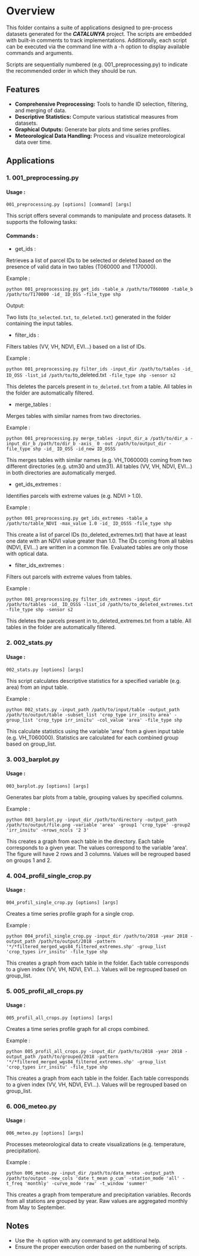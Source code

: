 # Overview

This folder contains a suite of applications designed to pre-process datasets generated for the **_CATALUNYA_** project. The scripts are embedded with built-in comments to track implementations. Additionally, each script can be executed via the command line with a -h option to display available commands and arguments. 

Scripts are sequentially numbered (e.g. 001_preprocessing.py) to indicate the recommended order in which they should be run.

## Features

- **Comprehensive Preprocessing:** Tools to handle ID selection, filtering, and merging of data.
- **Descriptive Statistics:** Compute various statistical measures from datasets.
- **Graphical Outputs:** Generate bar plots and time series profiles.
- **Meteorological Data Handling:** Process and visualize meteorological data over time.

## Applications

### 1. 001_preprocessing.py

#### Usage :

`001_preprocessing.py [options] [command] [args]`

This script offers several commands to manipulate and process datasets. It supports the following tasks:

#### Commands :

- get_ids : 

Retrieves a list of parcel IDs to be selected or deleted based on the presence of valid data in two tables (T060000 and T170000).

Example :

`python 001_preprocessing.py get_ids -table_a /path/to/T060000 -table_b /path/to/T170000 -id_ ID_OSS -file_type shp`

Output: 

Two lists (`to_selected.txt`, `to_deleted.txt`) generated in the folder containing the input tables.

- filter_ids :

Filters tables (VV, VH, NDVI, EVI...) based on a list of IDs.

Example :

`python 001_preprocessing.py filter_ids -input_dir /path/to/tables -id_ ID_OSS -list_id /path/to/`to_deleted.txt` -file_type shp -sensor s2`

This deletes the parcels present in `to_deleted.txt` from a table. All tables in the folder are automatically filtered.

- merge_tables :

Merges tables with similar names from two directories.

Example :

`python 001_preprocessing.py merge_tables -input_dir_a /path/to/dir_a -input_dir_b /path/to/dir_b -axis_ 0 -out /path/to/output_dir -file_type shp -id_ ID_OSS -id_new ID_OSSS`

This merges tables with similar names (e.g. VH_T060000) coming from two different directories (e.g. utm30 and utm31). All tables (VV, VH, NDVI, EVI...) in both directories are automatically merged.

- get_ids_extremes :

Identifies parcels with extreme values (e.g. NDVI > 1.0).

Example :

`python 001_preprocessing.py get_ids_extremes -table_a /path/to/table_NDVI -max_value 1.0 -id_ ID_OSSS -file_type shp`

This create a list of parcel IDs (to_deleted_extremes.txt) that have at least one date with an NDVI value greater than 1.0. The IDs coming from all tables (NDVI, EVI...) are written in a common file. Evaluated tables are only those with optical data. 

- filter_ids_extremes :

Filters out parcels with extreme values from tables.

Example :

`python 001_preprocessing.py filter_ids_extremes -input_dir /path/to/tables -id_ ID_OSSS -list_id /path/to/to_deleted_extremes.txt -file_type shp -sensor s2`

This deletes the parcels present in to_deleted_extremes.txt from a table. All tables in the folder are automatically filtered.

### 2. 002_stats.py

#### Usage :

`002_stats.py [options] [args]`

This script calculates descriptive statistics for a specified variable (e.g. area) from an input table.

Example :

`python 002_stats.py -input_path /path/to/input/table -output_path /path/to/output/table -subset_list 'crop_type irr_insitu area' -group_list 'crop_type irr_insitu' -col_value 'area' -file_type shp`

This calculate statistics using the variable 'area' from a given input table (e.g. VH_T060000). Statistics are calculated for each combined group based on group_list.    

### 3. 003_barplot.py

#### Usage :

`003_barplot.py [options] [args]`

Generates bar plots from a table, grouping values by specified columns.

Example :

`python 003_barplot.py -input_dir /path/to/directory -output_path /path/to/output/file.png -variable 'area' -group1 'crop_type' -group2 'irr_insitu' -nrows_ncols '2 3'`

This creates a graph from each table in the directory. Each table corresponds to a given year. The values correspond to the variable 'area'. The figure will have 2 rows and 3 columns. Values will be regrouped based on groups 1 and 2. 

### 4. 004_profil_single_crop.py

#### Usage :

`004_profil_single_crop.py [options] [args]`

Creates a time series profile graph for a single crop.

Example :

`python 004_profil_single_crop.py -input_dir /path/to/2018 -year 2018 -output_path /path/to/output/2018 -pattern '*/*filtered_merged_wgs84_filtered_extremes.shp' -group_list 'crop_types irr_insitu' -file_type shp`

This creates a graph from each table in the folder. Each table corresponds to a given index (VV, VH, NDVI, EVI...). Values will be regrouped based on group_list.

### 5. 005_profil_all_crops.py

#### Usage :

`005_profil_all_crops.py [options] [args]`

Creates a time series profile graph for all crops combined.

Example :

`python 005_profil_all_crops.py -input_dir /path/to/2018 -year 2018 -output_path /path/to/grouped/2018 -pattern '*/*filtered_merged_wgs84_filtered_extremes.shp' -group_list 'crop_types irr_insitu' -file_type shp`

This creates a graph from each table in the folder. Each table corresponds to a given index (VV, VH, NDVI, EVI...). Values will be regrouped based on group_list.

### 6. 006_meteo.py

#### Usage :

`006_meteo.py [options] [args]`

Processes meteorological data to create visualizations (e.g. temperature, precipitation).

Example :

`python 006_meteo.py -input_dir /path/to/data_meteo -output_path /path/to/output -new_cols 'date t_mean p_cum' -station_mode 'all' -t_freq 'monthly' -curve_mode 'raw' -t_window 'summer'`

This creates a graph from temperature and precipitation variables. Records from all stations are grouped by year. Raw values are aggregated monthly from May to September. 

## Notes

- Use the -h option with any command to get additional help.
- Ensure the proper execution order based on the numbering of scripts.





